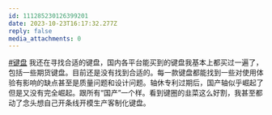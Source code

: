 ```yaml
---
id: 111285230126399201
date: 2023-10-23T16:17:32.277Z
reply: false
media_attachments: 0
---
```


[#键盘](https://e5n.cc/tags/%E9%94%AE%E7%9B%98) 我还在寻找合适的键盘，国内各平台能买到的键盘我基本上都买过一遍了，包括一些期货键盘。目前还是没有找到合适的。每一款键盘都能找到一些对使用体验有影响的缺点甚至是质量问题和设计问题。轴休专利过期后，国产轴似乎崛起了但是又没有完全崛起。跟所有“国产”一个样。看到键圈的韭菜这么好割，我甚至都动了念头想自己开条线开模生产客制化键盘。

